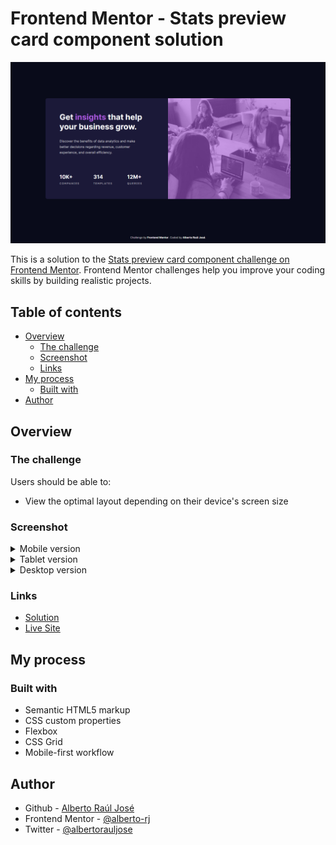 # Frontend Mentor - Stats preview card component solution

![Desktop version screenshot](screenshot/screenshot-desktop.png)

This is a solution to the [Stats preview card component challenge on Frontend Mentor](https://www.frontendmentor.io/challenges/stats-preview-card-component-8JqbgoU62). Frontend Mentor challenges help you improve your coding skills by building realistic projects.

## Table of contents

- [Overview](#overview)
  - [The challenge](#the-challenge)
  - [Screenshot](#screenshot)
  - [Links](#links)
- [My process](#my-process)
  - [Built with](#built-with)
- [Author](#author)
<!-- - [Acknowledgments](#acknowledgments) -->

## Overview

### The challenge

Users should be able to:

- View the optimal layout depending on their device's screen size

### Screenshot

<details>
  <summary>Mobile version</summary>
  <img alt="Mobile version screenshot" src="screenshot/screenshot-mobile.png">
</details>

<details>
  <summary>Tablet version</summary>
  <img alt="Tablet version screenshot" src="screenshot/screenshot-tablet.png">
</details>

<details>
  <summary>Desktop version</summary>
  <img alt="Desktop version screenshot" src="screenshot/screenshot-desktop.png">
</details>

### Links

- [Solution](https://www.frontendmentor.io/solutions/stats-preview-card-using-flexbox-and-css-grid-8sA4Xf_tOS)
- [Live Site](https://alberto-rj.github.io/stats-preview-card-component/)

## My process

### Built with

- Semantic HTML5 markup
- CSS custom properties
- Flexbox
- CSS Grid
- Mobile-first workflow

## Author

- Github - [Alberto Raúl José](https://github.com/alberto-rj)
- Frontend Mentor - [@alberto-rj](https://www.frontendmentor.io/profile/alberto-rj)
- Twitter - [@albertorauljose](https://www.twitter.com/albertorauljose)

<!-- ## Acknowledgments

[Sander Buist](https://www.frontendmentor.io/profile/SanderBuist2) and [Grace Snow](https://www.frontendmentor.io/profile/grace-snow), thank you very much for helping me with the dark background on the image to match the design of this challenge.

 -->
